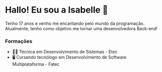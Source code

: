 # Hallo! Eu sou a Isabelle 👋
Tenho 17 anos e venho me encantando pelo mundo da programação. Atualmente, tenho como objetivo me tornar uma desenvolvedora Back-end!

### Formações
- 👩‍🎓 Técnica em Desenvolvimento de Sistemas - Etec
- 🖥️ Cursando tecnólogo em Desenvolvimento de Software Multiplataforma - Fatec

<!--
**isefshondo/isefshondo** is a ✨ _special_ ✨ repository because its `README.md` (this file) appears on your GitHub profile.

Here are some ideas to get you started:

- 🔭 I’m currently working on ...
- 🌱 I’m currently learning ...
- 👯 I’m looking to collaborate on ...
- 🤔 I’m looking for help with ...
- 💬 Ask me about ...
- 📫 How to reach me: ...
- 😄 Pronouns: ...
- ⚡ Fun fact: ...
-->
